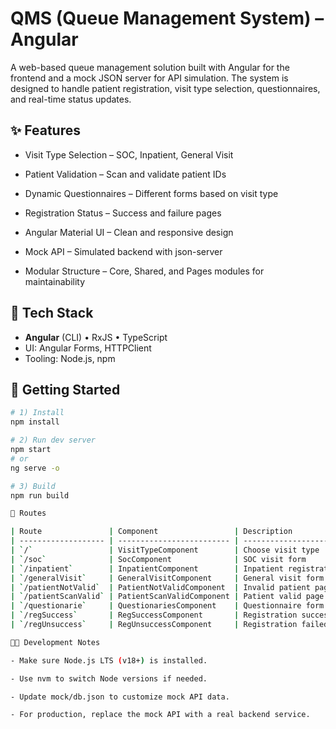 # QMS (Queue Management System) – Angular

A web-based queue management solution built with Angular for the frontend and a mock JSON server for API simulation.
The system is designed to handle patient registration, visit type selection, questionnaires, and real-time status updates.

## ✨ Features
- Visit Type Selection – SOC, Inpatient, General Visit

- Patient Validation – Scan and validate patient IDs

- Dynamic Questionnaires – Different forms based on visit type

- Registration Status – Success and failure pages

- Angular Material UI – Clean and responsive design

- Mock API – Simulated backend with json-server

- Modular Structure – Core, Shared, and Pages modules for maintainability

## 🧰 Tech Stack
- **Angular** (CLI) • RxJS • TypeScript
- UI: Angular Forms, HTTPClient
- Tooling: Node.js, npm

## 🚀 Getting Started
```bash
# 1) Install
npm install

# 2) Run dev server
npm start
# or
ng serve -o

# 3) Build
npm run build

🔑 Routes

| Route               | Component                 | Description            |
| ------------------- | ------------------------- | ---------------------- |
| `/`                 | VisitTypeComponent        | Choose visit type      |
| `/soc`              | SocComponent              | SOC visit form         |
| `/inpatient`        | InpatientComponent        | Inpatient registration |
| `/generalVisit`     | GeneralVisitComponent     | General visit form     |
| `/patientNotValid`  | PatientNotValidComponent  | Invalid patient page   |
| `/patientScanValid` | PatientScanValidComponent | Patient valid page     |
| `/questionarie`     | QuestionariesComponent    | Questionnaire form     |
| `/regSuccess`       | RegSuccessComponent       | Registration success   |
| `/regUnsuccess`     | RegUnsuccessComponent     | Registration failed    |

👨‍💻 Development Notes

- Make sure Node.js LTS (v18+) is installed.

- Use nvm to switch Node versions if needed.

- Update mock/db.json to customize mock API data.

- For production, replace the mock API with a real backend service.

